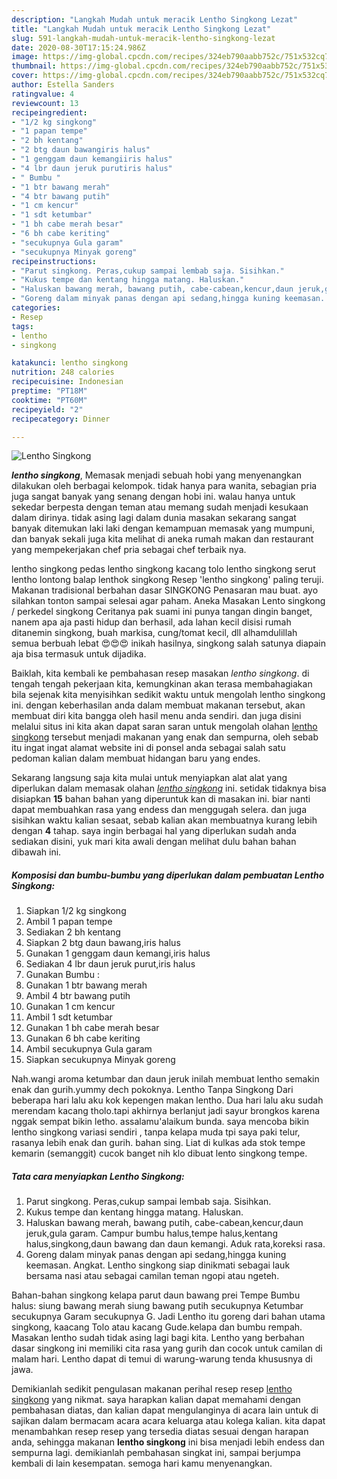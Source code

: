 ```yaml
---
description: "Langkah Mudah untuk meracik Lentho Singkong Lezat"
title: "Langkah Mudah untuk meracik Lentho Singkong Lezat"
slug: 591-langkah-mudah-untuk-meracik-lentho-singkong-lezat
date: 2020-08-30T17:15:24.986Z
image: https://img-global.cpcdn.com/recipes/324eb790aabb752c/751x532cq70/lentho-singkong-foto-resep-utama.jpg
thumbnail: https://img-global.cpcdn.com/recipes/324eb790aabb752c/751x532cq70/lentho-singkong-foto-resep-utama.jpg
cover: https://img-global.cpcdn.com/recipes/324eb790aabb752c/751x532cq70/lentho-singkong-foto-resep-utama.jpg
author: Estella Sanders
ratingvalue: 4
reviewcount: 13
recipeingredient:
- "1/2 kg singkong"
- "1 papan tempe"
- "2 bh kentang"
- "2 btg daun bawangiris halus"
- "1 genggam daun kemangiiris halus"
- "4 lbr daun jeruk purutiris halus"
- " Bumbu "
- "1 btr bawang merah"
- "4 btr bawang putih"
- "1 cm kencur"
- "1 sdt ketumbar"
- "1 bh cabe merah besar"
- "6 bh cabe keriting"
- "secukupnya Gula garam"
- "secukupnya Minyak goreng"
recipeinstructions:
- "Parut singkong. Peras,cukup sampai lembab saja. Sisihkan."
- "Kukus tempe dan kentang hingga matang. Haluskan."
- "Haluskan bawang merah, bawang putih, cabe-cabean,kencur,daun jeruk,gula garam. Campur bumbu halus,tempe halus,kentang halus,singkong,daun bawang dan daun kemangi. Aduk rata,koreksi rasa."
- "Goreng dalam minyak panas dengan api sedang,hingga kuning keemasan. Angkat. Lentho singkong siap dinikmati sebagai lauk bersama nasi atau sebagai camilan teman ngopi atau ngeteh."
categories:
- Resep
tags:
- lentho
- singkong

katakunci: lentho singkong 
nutrition: 248 calories
recipecuisine: Indonesian
preptime: "PT18M"
cooktime: "PT60M"
recipeyield: "2"
recipecategory: Dinner

---
```



![Lentho Singkong](https://img-global.cpcdn.com/recipes/324eb790aabb752c/751x532cq70/lentho-singkong-foto-resep-utama.jpg)

<b><i>lentho singkong</i></b>, Memasak menjadi sebuah hobi yang menyenangkan dilakukan oleh berbagai kelompok. tidak hanya para wanita, sebagian pria juga sangat banyak yang senang dengan hobi ini. walau hanya untuk sekedar berpesta dengan teman atau memang sudah menjadi kesukaan dalam dirinya. tidak asing lagi dalam dunia masakan sekarang sangat banyak ditemukan laki laki dengan kemampuan memasak yang mumpuni, dan banyak sekali juga kita melihat di aneka rumah makan dan restaurant yang mempekerjakan chef pria sebagai chef terbaik nya.

lentho singkong pedas lentho singkong kacang tolo lentho singkong serut lentho lontong balap lenthok singkong Resep &#39;lentho singkong&#39; paling teruji. Makanan tradisional berbahan dasar SINGKONG Penasaran mau buat. ayo silahkan tonton sampai selesai agar paham. Aneka Masakan Lento singkong / perkedel singkong Ceritanya pak suami ini punya tangan dingin banget, nanem apa aja pasti hidup dan berhasil, ada lahan kecil disisi rumah ditanemin singkong, buah markisa, cung/tomat kecil, dll alhamdulillah semua berbuah lebat 😍😍😍 inikah hasilnya, singkong salah satunya diapain aja bisa termasuk untuk dijadika.

Baiklah, kita kembali ke pembahasan resep masakan <i>lentho singkong</i>. di tengah tengah pekerjaan kita, kemungkinan akan terasa membahagiakan bila sejenak kita menyisihkan sedikit waktu untuk mengolah lentho singkong ini. dengan keberhasilan anda dalam membuat makanan tersebut, akan membuat diri kita bangga oleh hasil menu anda sendiri. dan juga disini melalui situs ini kita akan dapat saran saran untuk mengolah olahan <u>lentho singkong</u> tersebut menjadi makanan yang enak dan sempurna, oleh sebab itu ingat ingat alamat website ini di ponsel anda sebagai salah satu pedoman kalian dalam membuat hidangan baru yang endes.


Sekarang langsung saja kita mulai untuk menyiapkan alat alat yang diperlukan dalam memasak olahan <u><i>lentho singkong</i></u> ini. setidak tidaknya bisa disiapkan <b>15</b> bahan bahan yang diperuntuk kan di masakan ini. biar nanti dapat membuahkan rasa yang endess dan menggugah selera. dan juga sisihkan waktu kalian sesaat, sebab kalian akan membuatnya kurang lebih dengan <b>4</b> tahap. saya ingin berbagai hal yang diperlukan sudah anda sediakan disini, yuk mari kita awali dengan melihat dulu bahan bahan dibawah ini.

<!--inarticleads1-->

##### Komposisi dan bumbu-bumbu yang diperlukan dalam pembuatan Lentho Singkong:

1. Siapkan 1/2 kg singkong
1. Ambil 1 papan tempe
1. Sediakan 2 bh kentang
1. Siapkan 2 btg daun bawang,iris halus
1. Gunakan 1 genggam daun kemangi,iris halus
1. Sediakan 4 lbr daun jeruk purut,iris halus
1. Gunakan  Bumbu :
1. Gunakan 1 btr bawang merah
1. Ambil 4 btr bawang putih
1. Gunakan 1 cm kencur
1. Ambil 1 sdt ketumbar
1. Gunakan 1 bh cabe merah besar
1. Gunakan 6 bh cabe keriting
1. Ambil secukupnya Gula garam
1. Siapkan secukupnya Minyak goreng


Nah.wangi aroma ketumbar dan daun jeruk inilah membuat lentho semakin enak dan gurih.yummy dech pokoknya. Lentho Tanpa Singkong Dari beberapa hari lalu aku kok kepengen makan lentho. Dua hari lalu aku sudah merendam kacang tholo.tapi akhirnya berlanjut jadi sayur brongkos karena nggak sempat bikin letho. assalamu&#39;alaikum bunda. saya mencoba bikin lentho singkong variasi sendiri , tanpa kelapa muda tpi saya paki telur, rasanya lebih enak dan gurih. bahan sing. Liat di kulkas ada stok tempe kemarin (semanggit) cucok banget nih klo dibuat lento singkong tempe. 

<!--inarticleads2-->

##### Tata cara menyiapkan Lentho Singkong:

1. Parut singkong. Peras,cukup sampai lembab saja. Sisihkan.
1. Kukus tempe dan kentang hingga matang. Haluskan.
1. Haluskan bawang merah, bawang putih, cabe-cabean,kencur,daun jeruk,gula garam. Campur bumbu halus,tempe halus,kentang halus,singkong,daun bawang dan daun kemangi. Aduk rata,koreksi rasa.
1. Goreng dalam minyak panas dengan api sedang,hingga kuning keemasan. Angkat. Lentho singkong siap dinikmati sebagai lauk bersama nasi atau sebagai camilan teman ngopi atau ngeteh.


Bahan-bahan singkong kelapa parut daun bawang prei Tempe Bumbu halus: siung bawang merah siung bawang putih secukupnya Ketumbar secukupnya Garam secukupnya G. Jadi Lentho itu goreng dari bahan utama singkong, kaacang Tolo atau kacang Gude.kelapa dan bumbu rempah. Masakan lentho sudah tidak asing lagi bagi kita. Lentho yang berbahan dasar singkong ini memiliki cita rasa yang gurih dan cocok untuk camilan di malam hari. Lentho dapat di temui di warung-warung tenda khususnya di jawa. 

Demikianlah sedikit pengulasan makanan perihal resep resep <u>lentho singkong</u> yang nikmat. saya harapkan kalian dapat memahami dengan pembahasan diatas, dan kalian dapat mengulanginya di acara lain untuk di sajikan dalam bermacam acara acara keluarga atau kolega kalian. kita dapat menambahkan resep resep yang tersedia diatas sesuai dengan harapan anda, sehingga makanan <b>lentho singkong</b> ini bisa menjadi lebih endess dan sempurna lagi. demikianlah pembahasan singkat ini, sampai berjumpa kembali di lain kesempatan. semoga hari kamu menyenangkan.
